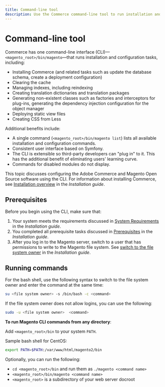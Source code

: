 ```yaml
---
title: Command-line tool
description: Use the Commerce command-line tool to run installation and configuration tasks.
---
```


# Command-line tool

Commerce has one command-line interface (CLI)—`<magento_root>/bin/magento`—that runs installation and configuration tasks, including:

-  Installing Commerce (and related tasks such as update the database schema, create a deployment configuration)
-  Clearing the cache
-  Managing indexes, including reindexing
-  Creating translation dictionaries and translation packages
-  Generating non-existent classes such as factories and interceptors for plug-ins, generating the dependency injection configuration for the object manager
-  Deploying static view files
-  Creating CSS from Less

Additional benefits include:

-  A single command (`<magento_root>/bin/magento list`) lists all available installation and configuration commands.
-  Consistent user interface based on Symfony.
-  The CLI is extensible so third-party developers can "plug in" to it. This has the additional benefit of eliminating users' learning curve.
-  Commands for disabled modules do not display.

This topic discusses configuring the Adobe Commerce and Magento Open Source software using the CLI. For information about installing Commerce, see [Installation overview](https://devdocs.magento.com/guides/2.4/install-gde/bk-install-guide.html) in the _Installation guide_.

## Prerequisites

Before you begin using the CLI, make sure that:

1. Your system meets the requirements discussed in [System Requirements](https://devdocs.magento.com/guides/v2.4/install-gde/system-requirements.html) in the _Installation guide_.
1. You completed all prerequisite tasks discussed in [Prerequisites](https://devdocs.magento.com/guides/v2.4/install-gde/prereq/prereq-overview.html) in the _Installation guide_.
1. After you log in to the Magento server, switch to a user that has permissions to write to the Magento file system. See [switch to the file system owner](https://devdocs.magento.com/guides/v2.4/install-gde/prereq/file-sys-perms-over.html) in the _Installation guide_.

## Running commands

For the bash shell, use the following syntax to switch to the file system owner and enter the command at the same time:

```bash
su <file system owner> -s /bin/bash -c <command>
```

If the file system owner does not allow logins, you can use the following:

```bash
sudo -u <file system owner>  <command>
```

**To run Magento CLI commands from any directory**:

Add `<magento_root>/bin` to your system `PATH`.

Sample bash shell for CentOS:

```bash
export PATH=$PATH:/var/www/html/magento2/bin
```

Optionally, you can run the following:

- `cd <magento_root>/bin` and run them as `./magento <command name>`
- `<magento_root>/bin/magento <command name>`
- `<magento_root>` is a subdirectory of your web server docroot
